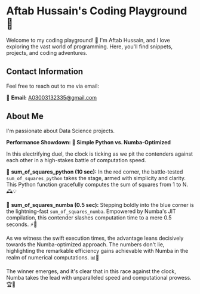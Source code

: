 # Aftab Hussain's Coding Playground 🚀

Welcome to my coding playground! 👋 I'm Aftab Hussain, and I love exploring the vast world of programming. Here, you'll find snippets, projects, and coding adventures.

## Contact Information

Feel free to reach out to me via email:

📧 **Email:** A03003132335@gmail.com

## About Me

I'm passionate about Data Science projects.

**Performance Showdown: 🚀 Simple Python vs. Numba-Optimized**

In this electrifying duel, the clock is ticking as we pit the contenders against each other in a high-stakes battle of computation speed.

🔴 **sum_of_squares_python (10 sec):** In the red corner, the battle-tested `sum_of_squares_python` takes the stage, armed with simplicity and clarity. This Python function gracefully computes the sum of squares from 1 to N. 🕰️💡

🔵 **sum_of_squares_numba (0.5 sec):** Stepping boldly into the blue corner is the lightning-fast `sum_of_squares_numba`. Empowered by Numba's JIT compilation, this contender slashes computation time to a mere 0.5 seconds. ⚡🚀

As we witness the swift execution times, the advantage leans decisively towards the Numba-optimized approach. The numbers don't lie, highlighting the remarkable efficiency gains achievable with Numba in the realm of numerical computations. 📊🏁

The winner emerges, and it's clear that in this race against the clock, Numba takes the lead with unparalleled speed and computational prowess. 🏆👏
